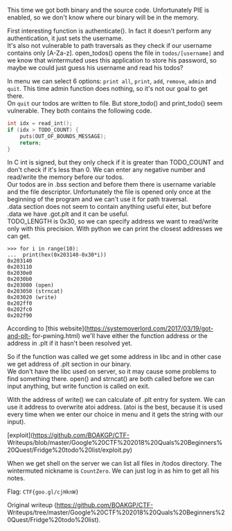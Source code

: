 This time we got both binary and the source code. Unfortunately PIE is
enabled, so we don't know where our binary will be in the memory.

First interesting function is authenticate(). In fact it doesn't perform any
authentication, it just sets the username.  
It's also not vulnerable to path traversals as they check if our username
contains only [A-Za-z]. open_todos() opens the file in `todos/[username]` and
we know that wintermuted uses this application to store his password, so maybe
we could just guess his username and read his todos?

In menu we can select 6 options: `print all`, `print`, `add`, `remove`,
`admin` and `quit`. This time admin function does nothing, so it's not our
goal to get there.  
On `quit` our todos are written to file. But store_todo() and print_todo()
seem vulnerable. They both contains the following code.  
```c  
int idx = read_int();  
if (idx > TODO_COUNT) {  
	puts(OUT_OF_BOUNDS_MESSAGE);  
	return;  
}  
```  
In C int is signed, but they only check if it is greater than TODO_COUNT and
don't check if it's less than 0. We can enter any negative number and
read/write the memory before our todos.  
Our todos are in .bss section and before them there is username variable and
the file descriptor. Unfortunately the file is opened only once at the
beginning of the program and we can't use it for path traversal.  
.data section does not seem to contain anything useful eiter, but before .data
we have .got.plt and it can be useful.  
TODO_LENGTH is 0x30, so we can specify address we want to read/write only with
this precision. With python we can print the closest addresses we can get.  
```  
>>> for i in range(10):  
...  print(hex(0x203140-0x30*i))  
0x203140  
0x203110  
0x2030e0  
0x2030b0  
0x203080 (open)  
0x203050 (strncat)  
0x203020 (write)  
0x202ff0  
0x202fc0  
0x202f90  
```  
According to [this website](https://systemoverlord.com/2017/03/19/got-and-plt-
for-pwning.html) we'll have either the function address or the address in .plt
if it hasn't been resolved yet.

So if the function was called we get some address in libc and in other case we
get address of .plt section in our binary.  
We don't have the libc used on server, so it may cause some problems to find
something there. open() and strncat() are both called before we can input
anything, but write function is called on exit.

With the address of write() we can calculate of .plt entry for system. We can
use it address to overwrite atoi address. (atoi is the best, because it is
used every time when we enter our choice in menu and it gets the string with
our input).

[exploit](https://github.com/BOAKGP/CTF-
Writeups/blob/master/Google%20CTF%202018%20Quals%20Beginners%20Quest/Fridge%20todo%20list/exploit.py)

When we get shell on the server we can list all files in /todos directory. The
wintermuted nickname is `CountZero`. We can just log in as him to get all his
notes.

Flag: `CTF{goo.gl/cjHknW}`

Original writeup (https://github.com/BOAKGP/CTF-
Writeups/tree/master/Google%20CTF%202018%20Quals%20Beginners%20Quest/Fridge%20todo%20list).